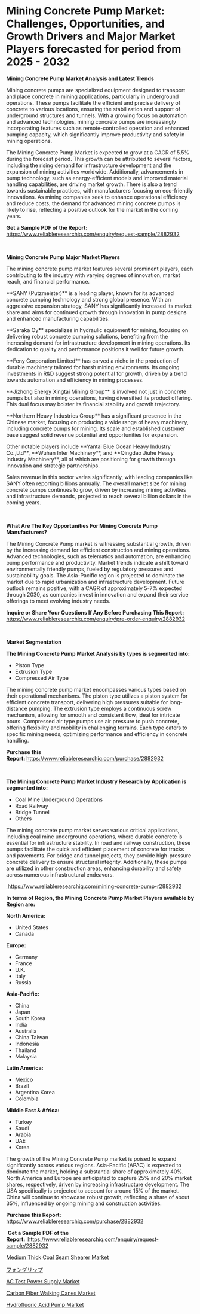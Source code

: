 <p><h1>Mining Concrete Pump Market: Challenges, Opportunities, and Growth Drivers and Major Market Players forecasted for period from 2025 - 2032</h1></p><p><strong>Mining Concrete Pump Market Analysis and Latest Trends</strong></p>
<p><p>Mining concrete pumps are specialized equipment designed to transport and place concrete in mining applications, particularly in underground operations. These pumps facilitate the efficient and precise delivery of concrete to various locations, ensuring the stabilization and support of underground structures and tunnels. With a growing focus on automation and advanced technologies, mining concrete pumps are increasingly incorporating features such as remote-controlled operation and enhanced pumping capacity, which significantly improve productivity and safety in mining operations.</p><p>The Mining Concrete Pump Market is expected to grow at a CAGR of 5.5% during the forecast period. This growth can be attributed to several factors, including the rising demand for infrastructure development and the expansion of mining activities worldwide. Additionally, advancements in pump technology, such as energy-efficient models and improved material handling capabilities, are driving market growth. There is also a trend towards sustainable practices, with manufacturers focusing on eco-friendly innovations. As mining companies seek to enhance operational efficiency and reduce costs, the demand for advanced mining concrete pumps is likely to rise, reflecting a positive outlook for the market in the coming years.</p></p>
<p><strong>Get a Sample PDF of the Report:&nbsp;</strong> <a href="https://www.reliableresearchiq.com/enquiry/request-sample/2882932?utm_campaign=1082&utm_medium=2&utm_source=Github&utm_content=ia&utm_term=13032025&utm_id=mining-concrete-pump">https://www.reliableresearchiq.com/enquiry/request-sample/2882932</a></p>
<p>&nbsp;</p>
<p><strong>Mining Concrete Pump Major Market Players</strong></p>
<p><p>The mining concrete pump market features several prominent players, each contributing to the industry with varying degrees of innovation, market reach, and financial performance. </p><p>**SANY (Putzmeister)** is a leading player, known for its advanced concrete pumping technology and strong global presence. With an aggressive expansion strategy, SANY has significantly increased its market share and aims for continued growth through innovation in pump designs and enhanced manufacturing capabilities. </p><p>**Saraka Oy** specializes in hydraulic equipment for mining, focusing on delivering robust concrete pumping solutions, benefiting from the increasing demand for infrastructure development in mining operations. Its dedication to quality and performance positions it well for future growth.</p><p>**Feny Corporation Limited** has carved a niche in the production of durable machinery tailored for harsh mining environments. Its ongoing investments in R&D suggest strong potential for growth, driven by a trend towards automation and efficiency in mining processes.</p><p>**Jizhong Energy Xingtai Mining Group** is involved not just in concrete pumps but also in mining operations, having diversified its product offering. This dual focus may bolster its financial stability and growth trajectory.</p><p>**Northern Heavy Industries Group** has a significant presence in the Chinese market, focusing on producing a wide range of heavy machinery, including concrete pumps for mining. Its scale and established customer base suggest solid revenue potential and opportunities for expansion.</p><p>Other notable players include **Yantai Blue Ocean Heavy Industry Co.,Ltd**, **Wuhan Inter Machinery**, and **Qingdao Jiuhe Heavy Industry Machinery**, all of which are positioning for growth through innovation and strategic partnerships.</p><p>Sales revenue in this sector varies significantly, with leading companies like SANY often reporting billions annually. The overall market size for mining concrete pumps continues to grow, driven by increasing mining activities and infrastructure demands, projected to reach several billion dollars in the coming years.</p></p>
<p>&nbsp;</p>
<p><strong>What Are The Key Opportunities For Mining Concrete Pump Manufacturers?</strong></p>
<p><p>The Mining Concrete Pump market is witnessing substantial growth, driven by the increasing demand for efficient construction and mining operations. Advanced technologies, such as telematics and automation, are enhancing pump performance and productivity. Market trends indicate a shift toward environmentally friendly pumps, fueled by regulatory pressures and sustainability goals. The Asia-Pacific region is projected to dominate the market due to rapid urbanization and infrastructure development. Future outlook remains positive, with a CAGR of approximately 5-7% expected through 2030, as companies invest in innovation and expand their service offerings to meet evolving industry needs.</p></p>
<p><strong>Inquire or Share Your Questions If Any Before Purchasing This Report:</strong> <a href="https://www.reliableresearchiq.com/enquiry/pre-order-enquiry/2882932?utm_campaign=1082&utm_medium=2&utm_source=Github&utm_content=ia&utm_term=13032025&utm_id=mining-concrete-pump">https://www.reliableresearchiq.com/enquiry/pre-order-enquiry/2882932</a></p>
<p>&nbsp;</p>
<p><strong>Market Segmentation</strong></p>
<p><strong>The Mining Concrete Pump Market Analysis by types is segmented into:</strong></p>
<p><ul><li>Piston Type</li><li>Extrusion Type</li><li>Compressed Air Type</li></ul></p>
<p><p>The mining concrete pump market encompasses various types based on their operational mechanisms. The piston type utilizes a piston system for efficient concrete transport, delivering high pressures suitable for long-distance pumping. The extrusion type employs a continuous screw mechanism, allowing for smooth and consistent flow, ideal for intricate pours. Compressed air type pumps use air pressure to push concrete, offering flexibility and mobility in challenging terrains. Each type caters to specific mining needs, optimizing performance and efficiency in concrete handling.</p></p>
<p><strong>Purchase this Report:&nbsp;</strong><a href="https://www.reliableresearchiq.com/purchase/2882932?utm_campaign=1082&utm_medium=2&utm_source=Github&utm_content=ia&utm_term=13032025&utm_id=mining-concrete-pump">https://www.reliableresearchiq.com/purchase/2882932</a></p>
<p>&nbsp;</p>
<p><strong>The Mining Concrete Pump Market Industry Research by Application is segmented into:</strong></p>
<p><ul><li>Coal Mine Underground Operations</li><li>Road Railway</li><li>Bridge Tunnel</li><li>Others</li></ul></p>
<p><p>The mining concrete pump market serves various critical applications, including coal mine underground operations, where durable concrete is essential for infrastructure stability. In road and railway construction, these pumps facilitate the quick and efficient placement of concrete for tracks and pavements. For bridge and tunnel projects, they provide high-pressure concrete delivery to ensure structural integrity. Additionally, these pumps are utilized in other construction areas, enhancing durability and safety across numerous infrastructural endeavors.</p></p>
<p><a href="https://www.reliableresearchiq.com/mining-concrete-pump-r2882932?utm_campaign=1082&utm_medium=2&utm_source=Github&utm_content=ia&utm_term=13032025&utm_id=mining-concrete-pump">&nbsp;https://www.reliableresearchiq.com/mining-concrete-pump-r2882932</a></p>
<p><strong>In terms of Region, the Mining Concrete Pump Market Players available by Region are:</strong></p>
<p>
    <p> <strong> North America: </strong>
        <ul>
            <li>United States</li>
            <li>Canada</li>
        </ul>
        </p> 
    <p> <strong> Europe: </strong>
        <ul>
            <li>Germany</li>
            <li>France</li>
            <li>U.K.</li>
            <li>Italy</li>
            <li>Russia</li>
        </ul>
        </p> 
    <p> <strong> Asia-Pacific: </strong>
        <ul>
            <li>China</li>
            <li>Japan</li>
            <li>South Korea</li>
            <li>India</li>
            <li>Australia</li>
            <li>China Taiwan</li>
            <li>Indonesia</li>
            <li>Thailand</li>
            <li>Malaysia</li>
        </ul>
        </p> 
    <p> <strong> Latin America: </strong>
        <ul>
            <li>Mexico</li>
            <li>Brazil</li>
            <li>Argentina Korea</li>
            <li>Colombia</li>
        </ul>
        </p> 
    <p> <strong> Middle East & Africa: </strong>
        <ul>
            <li>Turkey</li>
            <li>Saudi</li>
            <li>Arabia</li>
            <li>UAE</li>
            <li>Korea</li>
        </ul>
    </p>
    </p>
<p><p>The growth of the Mining Concrete Pump market is poised to expand significantly across various regions. Asia-Pacific (APAC) is expected to dominate the market, holding a substantial share of approximately 40%. North America and Europe are anticipated to capture 25% and 20% market shares, respectively, driven by increasing infrastructure development. The USA specifically is projected to account for around 15% of the market. China will continue to showcase robust growth, reflecting a share of about 35%, influenced by ongoing mining and construction activities.</p></p>
<p><strong>Purchase this Report: </strong><a href="https://www.reliableresearchiq.com/purchase/2882932?utm_campaign=1082&utm_medium=2&utm_source=Github&utm_content=ia&utm_term=13032025&utm_id=mining-concrete-pump">https://www.reliableresearchiq.com/purchase/2882932</a></p>
<p>&nbsp;<strong>Get a Sample PDF of the Report:&nbsp;&nbsp;</strong><a href="https://www.reliableresearchiq.com/enquiry/request-sample/2882932?utm_campaign=1082&utm_medium=2&utm_source=Github&utm_content=ia&utm_term=13032025&utm_id=mining-concrete-pump">https://www.reliableresearchiq.com/enquiry/request-sample/2882932</a></p>
<p><strong></strong></p>
<p><p><a href="https://github.com/gambokaiohjr/Market-Research-Report-List-1/blob/main/medium-thick-coal-seam-shearer-market.md?utm_campaign=1082&utm_medium=2&utm_source=Github&utm_content=ia&utm_term=13032025&utm_id=mining-concrete-pump">Medium Thick Coal Seam Shearer Market</a></p><p><a href="https://github.com/lababdou/Market-Research-Report-List-7/blob/main/531011143744.md?utm_campaign=1082&utm_medium=2&utm_source=Github&utm_content=ia&utm_term=13032025&utm_id=mining-concrete-pump">フォングリップ</a></p><p><a href="https://github.com/skoppmerlib9/Market-Research-Report-List-1/blob/main/ac-test-power-supply-market.md?utm_campaign=1082&utm_medium=2&utm_source=Github&utm_content=ia&utm_term=13032025&utm_id=mining-concrete-pump">AC Test Power Supply Market</a></p><p><a href="https://github.com/bocksovers0r/Market-Research-Report-List-1/blob/main/carbon-fiber-walking-canes-market.md?utm_campaign=1082&utm_medium=2&utm_source=Github&utm_content=ia&utm_term=13032025&utm_id=mining-concrete-pump">Carbon Fiber Walking Canes Market</a></p><p><a href="https://github.com/saimntamiki/Market-Research-Report-List-1/blob/main/hydrofluoric-acid-pump-market.md?utm_campaign=1082&utm_medium=2&utm_source=Github&utm_content=ia&utm_term=13032025&utm_id=mining-concrete-pump">Hydrofluoric Acid Pump Market</a></p></p>